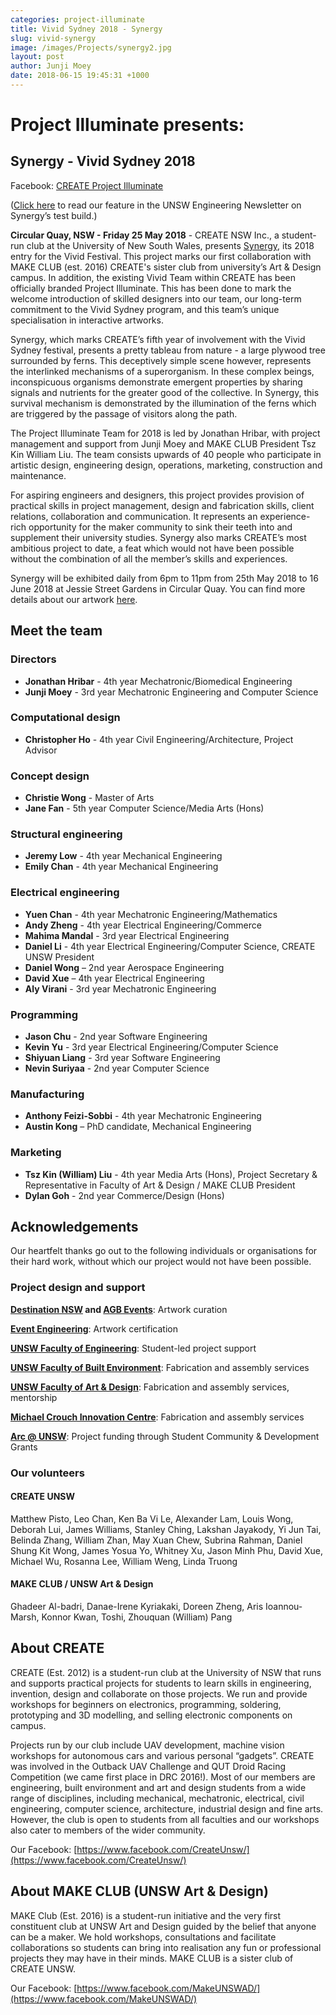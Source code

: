 ```yaml
---
categories: project-illuminate
title: Vivid Sydney 2018 - Synergy
slug: vivid-synergy
image: /images/Projects/synergy2.jpg
layout: post
author: Junji Moey
date: 2018-06-15 19:45:31 +1000
---
```


# Project Illuminate presents: 
## Synergy - Vivid Sydney 2018
Facebook: [CREATE Project Illuminate](https://www.facebook.com/create.project.illuminate/)

([Click here](https://www.engineering.unsw.edu.au/news/shining-lights) to read our feature in the UNSW Engineering Newsletter on Synergy’s test build.)

**Circular Quay, NSW - Friday 25 May 2018** - CREATE NSW Inc., a student-run club at the University of New South Wales, presents [Synergy](https://www.vividsydney.com/event/light/synergy), its 2018 entry for the Vivid Festival. This project marks our first collaboration with MAKE CLUB (est. 2016) CREATE's sister club from university’s Art & Design campus. In addition, the existing Vivid Team within CREATE has been officially branded Project Illuminate. This has been done to mark the welcome introduction of skilled designers into our team, our long-term commitment to the Vivid Sydney program, and this team’s unique specialisation in interactive artworks. 

Synergy, which marks CREATE’s fifth year of involvement with the Vivid Sydney festival, presents a pretty tableau from nature - a large plywood tree surrounded by ferns. This deceptively simple scene however, represents the interlinked mechanisms of a superorganism. In these complex beings, inconspicuous organisms demonstrate emergent properties by sharing signals and nutrients for the greater good of the collective. In Synergy, this survival mechanism is demonstrated by the  illumination of the ferns which are triggered by the passage of visitors along the path. 

The Project Illuminate Team for 2018 is led by Jonathan Hribar, with project management and support from Junji Moey and MAKE CLUB President Tsz Kin William Liu. The team consists upwards of 40 people who participate in artistic design, engineering design, operations, marketing, construction and maintenance. 

For aspiring engineers and designers, this project provides provision of practical skills in project management, design and fabrication skills, client relations, collaboration and communication. It represents an experience-rich opportunity for the maker community to sink their teeth into and supplement their university studies. Synergy also marks CREATE’s most ambitious project to date, a feat which would not have been possible without the combination of all the member’s skills and experiences. 

Synergy will be exhibited daily from 6pm to 11pm from 25th May 2018 to 16 June 2018 at Jessie Street Gardens in Circular Quay. You can find more details about our artwork [here](https://www.vividsydney.com/event/light/synergy).


## Meet the team
### Directors
* **Jonathan Hribar** - 4th year Mechatronic/Biomedical Engineering 
* **Junji Moey** - 3rd year Mechatronic Engineering and Computer Science

### Computational design
* **Christopher Ho** - 4th year Civil Engineering/Architecture, Project Advisor

### Concept design
* **Christie Wong** - Master of Arts
* **Jane Fan** - 5th year Computer Science/Media Arts (Hons)

### Structural engineering
* **Jeremy Low** - 4th year Mechanical Engineering
* **Emily Chan** - 4th year Mechanical Engineering

### Electrical engineering
* **Yuen Chan** - 4th year Mechatronic 
Engineering/Mathematics
* **Andy Zheng** - 4th year Electrical Engineering/Commerce
* **Mahima Mandal** - 3rd year Electrical Engineering
* **Daniel Li** - 4th year Electrical Engineering/Computer Science, CREATE UNSW President
* **Daniel Wong** – 2nd year Aerospace Engineering
* **David Xue** – 4th year Electrical Engineering
* **Aly Virani** - 3rd year Mechatronic Engineering

### Programming
* **Jason Chu** - 2nd year Software Engineering
* **Kevin Yu** - 3rd year Electrical Engineering/Computer Science
* **Shiyuan Liang** - 3rd year Software Engineering
* **Nevin Suriyaa** - 2nd year Computer Science

### Manufacturing
* **Anthony Feizi-Sobbi** - 4th year Mechatronic Engineering
* **Austin Kong** – PhD candidate, Mechanical Engineering

### Marketing
* **Tsz Kin (William) Liu** - 4th year Media Arts (Hons), Project Secretary & Representative in Faculty of Art & Design / MAKE CLUB President
* **Dylan Goh** - 2nd year Commerce/Design (Hons)

## Acknowledgements
Our heartfelt thanks go out to the following individuals or organisations for their hard work, without which our project would not have been possible. 

### Project design and support
**[Destination NSW](https://www.destinationnsw.com.au/) and [AGB Events](agbevents.com.au)**: Artwork curation 

**[Event Engineering](https://www.eventengineering.com.au/)**: Artwork certification

**[UNSW Faculty of Engineering](https://www.engineering.unsw.edu.au/)**: Student-led project support

**[UNSW Faculty of Built Environment](https://www.be.unsw.edu.au/)**: Fabrication and assembly services

**[UNSW Faculty of Art & Design](https://artdesign.unsw.edu.au/)**: Fabrication and assembly services, mentorship

**[Michael Crouch Innovation Centre](www.mcic.unsw.edu.au)**: Fabrication and assembly services

**[Arc @ UNSW](https://www.arc.unsw.edu.au/)**: Project funding through Student Community & Development Grants

### Our volunteers
#### CREATE UNSW
Matthew Pisto, Leo Chan, Ken Ba Vi Le, Alexander Lam, Louis Wong, Deborah Lui, James Williams, Stanley Ching, Lakshan Jayakody, Yi Jun Tai, Belinda Zhang, William Zhan, May Xuan Chew, Subrina Rahman, Daniel Shung Kit Wong, James Yosua Yo, Whitney Xu, Jason Minh Phu, David Xue, Michael Wu, Rosanna Lee, William Weng, Linda Truong

#### MAKE CLUB / UNSW Art & Design
Ghadeer Al-badri, Danae-Irene Kyriakaki, Doreen Zheng, Aris Ioannou-Marsh, Konnor Kwan, Toshi, Zhouquan (William) Pang
 
## About CREATE
CREATE (Est. 2012) is a student-run club at the University of NSW that runs and supports practical projects for students to learn skills in engineering, invention, design and collaborate on those projects. We run and provide workshops for beginners on electronics, programming, soldering, prototyping and 3D modelling, and selling electronic components on campus.

Projects run by our club include UAV development, machine vision workshops for autonomous cars and various personal “gadgets”. CREATE was involved in the Outback UAV Challenge and QUT Droid Racing Competition (we came first place in DRC 2016!).
Most of our members are engineering, built environment and art and design students from a wide range of disciplines, including mechanical, mechatronic, electrical, civil engineering, computer science, architecture, industrial design and fine arts. However, the club is open to students from all faculties and our workshops also cater to members of the wider community.

Our Facebook: [https://www.facebook.com/CreateUnsw/](https://www.facebook.com/CreateUnsw/)

## About MAKE CLUB (UNSW Art & Design)
MAKE Club (Est. 2016) is a student-run initiative and the very first constituent club at UNSW Art and Design guided by the belief that anyone can be a maker. We hold workshops, consultations and facilitate collaborations so students can bring into realisation any fun or professional projects they may have in their minds.
MAKE CLUB is a sister club of CREATE UNSW.

Our Facebook: [https://www.facebook.com/MakeUNSWAD/](https://www.facebook.com/MakeUNSWAD/)


